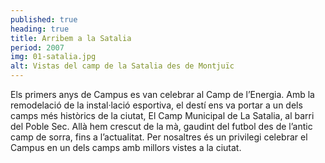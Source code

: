```yaml
---
published: true
heading: true
title: Arribem a la Satalia
period: 2007
img: 01-satalia.jpg
alt: Vistas del camp de la Satalia des de Montjuïc
---
```

Els primers anys de Campus es van celebrar al Camp de l’Energia. Amb la remodelació de la instal·lació esportiva, el destí ens va portar a un dels camps més històrics de la ciutat, El Camp Municipal de La Satalia, al barri del Poble Sec. Allà hem crescut de la mà, gaudint del futbol des de l’antic camp de sorra, fins a l’actualitat. Per nosaltres és un privilegi celebrar el Campus en un dels camps amb millors vistes a la ciutat.